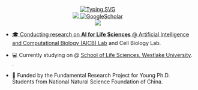 <p align="center">
<a href="https://github.com/DBinary">
    <img src="https://readme-typing-svg.demolab.com?font=Georgia&size=18&duration=2000&pause=100&multiline=true&width=500&height=80&lines=Lei+Hu;Second+year+Ph.D.+Student+%7C+Westlake+University;Multi+Omics+%7C+AI+For+Life+Sciences" alt="Typing SVG" />
</a>
<br/>


<a href="mailto:hulei@westlake.edu.cn">
    <img src="https://img.shields.io/badge/-Email-red?style=flat-square&logo=gmail&logoColor=white">
</a>
<a href='[https://scholar.google.com/citations?user=vBx2W4wAAAAJ&hl=en&oi=ao](https://scholar.google.com/citations?hl=zh-CN&user=AmbiOvQAAAAJ)' target="_blank"> 
    <img alt='GoogleScholar' src='https://img.shields.io/badge/Scholar-100000?style=flat&logo=GoogleScholar&logoColor=white&&color=0181FF'>
</a>
    


<br/> 

<a href="https://github.com/DBinary">
    <img src="https://github-stats-alpha.vercel.app/api?username=DBinary&cc=22272e&tc=37BCF6&ic=fff&bc=0000">

* 🎓 Conducting research on **AI for Life Sciences** @ [Artificial Intelligence and Computational Biology (AICB) Lab](https://aicb.lab.westlake.edu.cn/People.htm) and Cell Biology Lab.

* 💻 Currently studying on @ [School of Life Sciences, Westlake University](https://sls.westlake.edu.cn/).
.
* 👑 Funded by the Fundamental Research Project for Young Ph.D. Students from National Natural Science Foundation of China.
